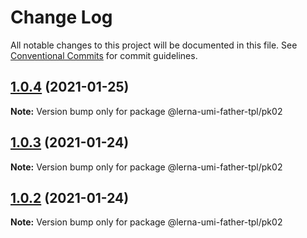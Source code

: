# Change Log

All notable changes to this project will be documented in this file.
See [Conventional Commits](https://conventionalcommits.org) for commit guidelines.

## [1.0.4](https://github.com/bj75326/lerna-umi-father-tpl/compare/@lerna-umi-father-tpl/pk02@1.0.3...@lerna-umi-father-tpl/pk02@1.0.4) (2021-01-25)

**Note:** Version bump only for package @lerna-umi-father-tpl/pk02





## [1.0.3](https://github.com/bj75326/lerna-umi-father-tpl/compare/@lerna-umi-father-tpl/pk02@1.0.2...@lerna-umi-father-tpl/pk02@1.0.3) (2021-01-24)

**Note:** Version bump only for package @lerna-umi-father-tpl/pk02





## [1.0.2](https://github.com/bj75326/lerna-umi-father-tpl/compare/@lerna-umi-father-tpl/pk02@1.0.1...@lerna-umi-father-tpl/pk02@1.0.2) (2021-01-24)

**Note:** Version bump only for package @lerna-umi-father-tpl/pk02
